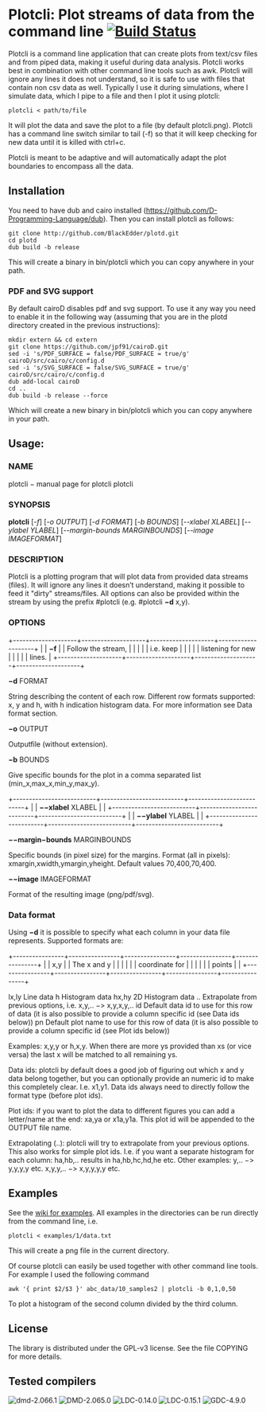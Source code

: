 # Plotcli: Plot streams of data from the command line [![Build Status](https://travis-ci.org/BlackEdder/plotd.svg?branch=master)](https://travis-ci.org/BlackEdder/plotd)

Plotcli is a command line application that can create plots from text/csv
files and from piped data, making it useful during data analysis. Plotcli
works best in combination with other command line tools such as awk. Plotcli will ignore any lines it does not understand, so it is safe to use with files that contain non csv data as well. Typically I use it during simulations, where I simulate data, which I pipe to a file and then I plot it using plotcli:

```
plotcli < path/to/file
```

It will plot the data and save the plot to a file (by default plotcli.png). Plotcli has a command line switch similar to tail (-f) so that it will keep checking for new data until it is killed with ctrl+c.

Plotcli is meant to be adaptive and will automatically adapt the plot boundaries to encompass all the data.

## Installation

You need to have dub and cairo installed
(https://github.com/D-Programming-Language/dub). Then you can install
plotcli as follows:

```
git clone http://github.com/BlackEdder/plotd.git
cd plotd
dub build -b release
```

This will create a binary in bin/plotcli which you can copy anywhere in your path.

### PDF and SVG support

By default cairoD disables pdf and svg support. To use it any way you need to enable it in the following way (assuming that you are in the plotd directory created in the previous instructions):

```
mkdir extern && cd extern
git clone https://github.com/jpf91/cairoD.git
sed -i 's/PDF_SURFACE = false/PDF_SURFACE = true/g' cairoD/src/cairo/c/config.d
sed -i 's/SVG_SURFACE = false/SVG_SURFACE = true/g' cairoD/src/cairo/c/config.d
dub add-local cairoD
cd ..
dub build -b release --force
```

Which will create a new binary in bin/plotcli which you can copy anywhere in your path.

## Usage:

### NAME

plotcli − manual page for plotcli plotcli

### SYNOPSIS

**plotcli** [*-f*] [*-o OUTPUT*] [*-d FORMAT*] [*-b BOUNDS*] [*--xlabel
XLABEL*] [*--ylabel YLABEL*] [*--margin-bounds MARGINBOUNDS*] [*--image
IMAGEFORMAT*]

### DESCRIPTION

Plotcli is a plotting program that will plot data from provided data
streams (files). It will ignore any lines it doesn’t understand, making
it possible to feed it "dirty" streams/files. All options can also be
provided within the stream by using the prefix \#plotcli (e.g. \#plotcli
**−d** x,y).

### OPTIONS

+--------------------+--------------------+--------------------+--------------------+
|                    | **−f**             |                    | Follow the stream, |
|                    |                    |                    | i.e. keep          |
|                    |                    |                    | listening for new  |
|                    |                    |                    | lines.             |
+--------------------+--------------------+--------------------+--------------------+

**−d** FORMAT

String describing the content of each row. Different row formats
supported: x, y and h, with h indication histogram data. For more
information see Data format section.

**−o** OUTPUT

Outputfile (without extension).

**−b** BOUNDS

Give specific bounds for the plot in a comma separated list
(min\_x,max\_x,min\_y,max\_y).

+--------------------------+--------------------------+--------------------------+
|                          | **−−xlabel** XLABEL      |                          |
+--------------------------+--------------------------+--------------------------+
|                          | **−−ylabel** YLABEL      |                          |
+--------------------------+--------------------------+--------------------------+

**−−margin−bounds** MARGINBOUNDS

Specific bounds (in pixel size) for the margins. Format (all in pixels):
xmargin,xwidth,ymargin,yheight. Default values 70,400,70,400.

**−−image** IMAGEFORMAT

Format of the resulting image (png/pdf/svg).

### Data format

Using **−d** it is possible to specify what each column in your data
file represents. Supported formats are:

+----------------+----------------+----------------+----------------+----------------+
|                | x,y            |                | The x and y    |                |
|                |                |                | coordinate for |                |
|                |                |                | points         |                |
+----------------+----------------+----------------+----------------+----------------+

lx,ly Line data h Histogram data hx,hy 2D Histogram data .. Extrapolate
from previous options, i.e. x,y,.. −\> x,y,x,y,.. id Default data id to
use for this row of data (it is also possible to provide a column
specific id (see Data ids below)) pn Default plot name to use for this
row of data (it is also possible to provide a column specific id (see
Plot ids below))

Examples: x,y,y or h,x,y. When there are more ys provided than xs (or
vice versa) the last x will be matched to all remaining ys.

Data ids: plotcli by default does a good job of figuring out which x and
y data belong together, but you can optionally provide an numeric id to
make this completely clear. I.e. x1,y1. Data ids always need to directly
follow the format type (before plot ids).

Plot ids: if you want to plot the data to different figures you can add
a letter/name at the end: xa,ya or x1a,y1a. This plot id will be
appended to the OUTPUT file name.

Extrapolating (..): plotcli will try to extrapolate from your previous
options. This also works for simple plot ids. I.e. if you want a
separate histogram for each column: ha,hb,.. results in ha,hb,hc,hd,he
etc. Other examples: y,.. −\> y,y,y,y etc. x,y,y,.. −\> x,y,y,y,y etc.

## Examples

See the [wiki for examples](https://github.com/BlackEdder/plotd/wiki). All examples in the directories can be run directly from the command line, i.e.
```
plotcli < examples/1/data.txt
```
This will create a png file in the current directory.

Of course plotcli can easily be used together with other command line tools. For example I used the following command 
```
awk '{ print $2/$3 }' abc_data/10_samples2 | plotcli -b 0,1,0,50
```
To plot a histogram of the second column divided by the third column.

## License

The library is distributed under the GPL-v3 license. See the file COPYING for more details.

## Tested compilers
![dmd-2.066.1](https://img.shields.io/badge/DMD-2.066.1-brightgreen.svg) ![DMD-2.065.0](https://img.shields.io/badge/DMD-2.065.0-brightgreen.svg) ![LDC-0.14.0](https://img.shields.io/badge/LDC-0.14.0-brightgreen.svg) ![LDC-0.15.1](https://img.shields.io/badge/LDC-0.15.1-brightgreen.svg) ![GDC-4.9.0](https://img.shields.io/badge/GDC-4.9.0-brightgreen.svg)

